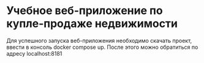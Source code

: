 # Учебное веб-приложение по купле-продаже недвижимости

Для успешного запуска веб-приложения необходимо скачать проект,
ввести в консоль docker compose up. После этого можно обратиться по адресу localhost:8181